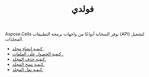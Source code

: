 ﻿---
title: فولدي
second_title: Aspose.Cells Cloud Documen
type: docs
url: /ar/folder/
keywords: Upload, download, delete, copy, and move folder
description: Aspose.Cells Cloud REST API يدعم رفع وتنزيل وحذف ونسخ ونقل المجلد. يدعم SDK أنواع لغات التطوير. وهي تشمل Android وC# وGo وJava وNodeJS وPerl وPHP وPython وRuby وswift.
weight: 100
kwords: Excel، Office كلاود، ريست API، جدول بيانات، PDF، CSV، Json، Markdwon، Folder
---
Aspose.Cells توفر السحابة أنواعًا من واجهات برمجة التطبيقات (API) لتشغيل المجلدات.

- [كيفية إنشاء مجلد.](/cells/ar/folder/create/)
- [كيفية الحصول على الملفات .](/cells/ar/folder/get-files/)
- [كيفية حذف المجلد.](/cells/ar/folder/delete/)
- [كيفية نسخ المجلد.](/cells/ar/folder/copy/)
- [كيفية نقل المجلد.](/cells/ar/folder/move/)


